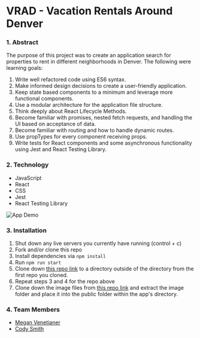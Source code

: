 # VRAD - Vacation Rentals Around Denver


### 1. Abstract

The purpose of this project was to create an application search for properties to rent in different neighborhoods in Denver. The following were learning goals:

1. Write well refactored code using ES6 syntax.
2. Make informed design decisions to create a user-friendly application.
3. Keep state based components to a minimum and leverage more functional components.
4. Use a modular architecture for the application file structure.
5. Think deeply about React Lifecycle Methods.
6. Become familiar with promises, nested fetch requests, and handling the UI based on acceptance of data.
7. Become familiar with routing and how to handle dynamic routes.
8. Use propTypes for every component receiving props.
9. Write tests for React components and some asynchronous functionality using Jest and React Testing Library.

### 2. Technology

- JavaScript
- React
- CSS
- Jest
- React Testing Library

![App Demo](https://media.giphy.com/media/l4jGrm93597DIb9YDB/giphy.gif)

### 3. Installation

1. Shut down any live servers you currently have running (control + c)
2. Fork and/or clone this repo
3. Install dependencies via `npm install`
4. Run `npm run start`
5. Clone down [this repo link](https://github.com/turingschool/VRAD-API) to a directory outside of the directory from the first repo you cloned.
6. Repeat steps 3 and 4 for the repo above
7. Clone down the image files from [this repo link](https://github.com/turingschool/VRAD-Assets) and extract the image folder and place it into the public folder within the app's directory.

  
  ### 4. Team Members
* [Megan Venetianer](https://github.com/megan-venetianer)
* [Cody Smith](https://github.com/monstaro)
